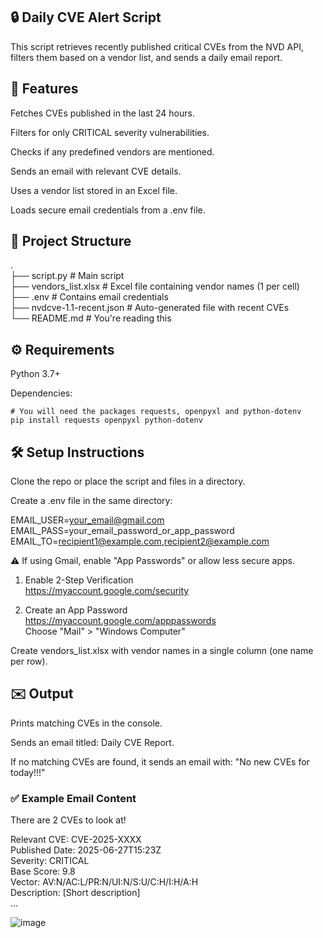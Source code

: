 ## 🔒 Daily CVE Alert Script

This script retrieves recently published critical CVEs from the NVD API, filters them based on a vendor list, and sends a daily email report.

## 📌 Features
Fetches CVEs published in the last 24 hours.

Filters for only CRITICAL severity vulnerabilities.

Checks if any predefined vendors are mentioned.

Sends an email with relevant CVE details.

Uses a vendor list stored in an Excel file.

Loads secure email credentials from a .env file.

## 📁 Project Structure 
.<br/>
├── script.py                # Main script <br/>
├── vendors_list.xlsx        # Excel file containing vendor names (1 per cell)<br/>
├── .env                     # Contains email credentials<br/>
├── nvdcve-1.1-recent.json   # Auto-generated file with recent CVEs<br/>
└── README.md                # You're reading this<br/>

## ⚙️ Requirements
Python 3.7+

Dependencies: 
```
# You will need the packages requests, openpyxl and python-dotenv
pip install requests openpyxl python-dotenv
```

## 🛠️ Setup Instructions
Clone the repo or place the script and files in a directory.

Create a .env file in the same directory:

EMAIL_USER=your_email@gmail.com<br/>
EMAIL_PASS=your_email_password_or_app_password<br/>
EMAIL_TO=recipient1@example.com,recipient2@example.com<br/>
 
⚠️ If using Gmail, enable "App Passwords" or allow less secure apps.<br/>

1. Enable 2-Step Verification<br/>
https://myaccount.google.com/security<br/>

2. Create an App Password<br/>
https://myaccount.google.com/apppasswords <br/>
Choose "Mail" > "Windows Computer"<br/>

Create vendors_list.xlsx with vendor names in a single column (one name per row).

## ✉️ Output
Prints matching CVEs in the console.

Sends an email titled: Daily CVE Report.

If no matching CVEs are found, it sends an email with: "No new CVEs for today!!!"

### ✅ Example Email Content

There are 2 CVEs to look at!<br/>

Relevant CVE: CVE-2025-XXXX<br/>
Published Date: 2025-06-27T15:23Z<br/>
Severity: CRITICAL<br/>
Base Score: 9.8<br/>
Vector: AV:N/AC:L/PR:N/UI:N/S:U/C:H/I:H/A:H<br/>
Description: [Short description]<br/>
...<br/>

![image](https://github.com/user-attachments/assets/0134f320-c13a-40d1-9e17-bc3f8f4d4aa1)

